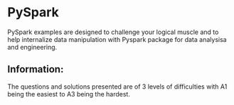 # PySpark

PySpark examples are designed to challenge your logical muscle and to help internalize data manipulation with Pyspark package for data analysisa and engineering. 

## Information:
The questions and solutions presented are of 3 levels of difficulties with A1 being the easiest to A3 being the hardest.
